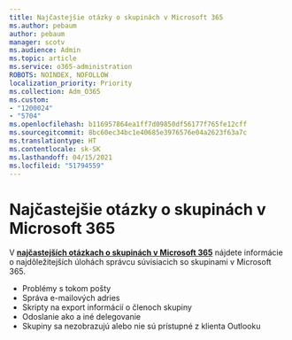 ```yaml
---
title: Najčastejšie otázky o skupinách v Microsoft 365
ms.author: pebaum
author: pebaum
manager: scotv
ms.audience: Admin
ms.topic: article
ms.service: o365-administration
ROBOTS: NOINDEX, NOFOLLOW
localization_priority: Priority
ms.collection: Adm_O365
ms.custom:
- "1200024"
- "5704"
ms.openlocfilehash: b116957864ea1ff7d09850df56177f765fe12cff
ms.sourcegitcommit: 8bc60ec34bc1e40685e3976576e04a2623f63a7c
ms.translationtype: HT
ms.contentlocale: sk-SK
ms.lasthandoff: 04/15/2021
ms.locfileid: "51794559"
---
```

# <a name="microsoft-365-groups-faq"></a>Najčastejšie otázky o skupinách v Microsoft 365

V **[najčastejších otázkach o skupinách v Microsoft 365](https://aka.ms/M365GroupsFAQ)** nájdete informácie o najdôležitejších úlohách správcu súvisiacich so skupinami v Microsoft 365.

- Problémy s tokom pošty
- Správa e-mailových adries
- Skripty na export informácií o členoch skupiny
- Odoslanie ako a iné delegovanie
- Skupiny sa nezobrazujú alebo nie sú prístupné z klienta Outlooku